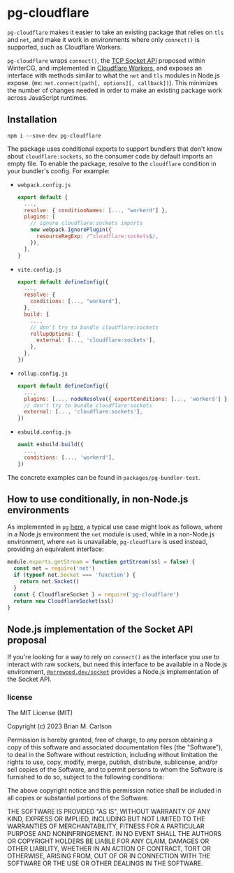 # pg-cloudflare

`pg-cloudflare` makes it easier to take an existing package that relies on `tls` and `net`, and make it work in environments where only `connect()` is supported, such as Cloudflare Workers.

`pg-cloudflare` wraps `connect()`, the [TCP Socket API](https://github.com/wintercg/proposal-sockets-api) proposed within WinterCG, and implemented in [Cloudflare Workers](https://developers.cloudflare.com/workers/runtime-apis/tcp-sockets/), and exposes an interface with methods similar to what the `net` and `tls` modules in Node.js expose. (ex: `net.connect(path[, options][, callback])`). This minimizes the number of changes needed in order to make an existing package work across JavaScript runtimes.

## Installation

```
npm i --save-dev pg-cloudflare
```

The package uses conditional exports to support bundlers that don't know about
`cloudflare:sockets`, so the consumer code by default imports an empty file. To
enable the package, resolve to the `cloudflare` condition in your bundler's
config. For example:

- `webpack.config.js`
  ```js
  export default {
    ...,
    resolve: { conditionNames: [..., "workerd"] },
    plugins: [
      // ignore cloudflare:sockets imports
      new webpack.IgnorePlugin({
        resourceRegExp: /^cloudflare:sockets$/,
      }),
    ],
  }
  ```
- `vite.config.js`
  ```js
  export default defineConfig({
    ...,
    resolve: {
      conditions: [..., "workerd"],
    },
    build: {
      ...,
      // don't try to bundle cloudflare:sockets
      rollupOptions: {
        external: [..., 'cloudflare:sockets'],
      },
    },
  })
  ```
- `rollup.config.js`
  ```js
  export default defineConfig({
    ...,
    plugins: [..., nodeResolve({ exportConditions: [..., 'workerd'] })],
    // don't try to bundle cloudflare:sockets
    external: [..., 'cloudflare:sockets'],
  })
  ```
- `esbuild.config.js`
  ```js
  await esbuild.build({
    ...,
    conditions: [..., 'workerd'],
  })
  ```

The concrete examples can be found in `packages/pg-bundler-test`.

## How to use conditionally, in non-Node.js environments

As implemented in `pg` [here](https://github.com/brianc/node-postgres/commit/07553428e9c0eacf761a5d4541a3300ff7859578#diff-34588ad868ebcb232660aba7ee6a99d1e02f4bc93f73497d2688c3f074e60533R5-R13), a typical use case might look as follows, where in a Node.js environment the `net` module is used, while in a non-Node.js environment, where `net` is unavailable, `pg-cloudflare` is used instead, providing an equivalent interface:

```js
module.exports.getStream = function getStream(ssl = false) {
  const net = require('net')
  if (typeof net.Socket === 'function') {
    return net.Socket()
  }
  const { CloudflareSocket } = require('pg-cloudflare')
  return new CloudflareSocket(ssl)
}
```

## Node.js implementation of the Socket API proposal

If you're looking for a way to rely on `connect()` as the interface you use to interact with raw sockets, but need this interface to be available in a Node.js environment, [`@arrowood.dev/socket`](https://github.com/Ethan-Arrowood/socket) provides a Node.js implementation of the Socket API.

### license

The MIT License (MIT)

Copyright (c) 2023 Brian M. Carlson

Permission is hereby granted, free of charge, to any person obtaining a copy
of this software and associated documentation files (the "Software"), to deal
in the Software without restriction, including without limitation the rights
to use, copy, modify, merge, publish, distribute, sublicense, and/or sell
copies of the Software, and to permit persons to whom the Software is
furnished to do so, subject to the following conditions:

The above copyright notice and this permission notice shall be included in
all copies or substantial portions of the Software.

THE SOFTWARE IS PROVIDED "AS IS", WITHOUT WARRANTY OF ANY KIND, EXPRESS OR
IMPLIED, INCLUDING BUT NOT LIMITED TO THE WARRANTIES OF MERCHANTABILITY,
FITNESS FOR A PARTICULAR PURPOSE AND NONINFRINGEMENT. IN NO EVENT SHALL THE
AUTHORS OR COPYRIGHT HOLDERS BE LIABLE FOR ANY CLAIM, DAMAGES OR OTHER
LIABILITY, WHETHER IN AN ACTION OF CONTRACT, TORT OR OTHERWISE, ARISING FROM,
OUT OF OR IN CONNECTION WITH THE SOFTWARE OR THE USE OR OTHER DEALINGS IN
THE SOFTWARE.
